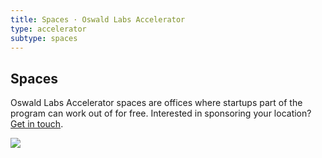 ```yaml
---
title: Spaces · Oswald Labs Accelerator
type: accelerator
subtype: spaces
---
```


<section class="hero pb-5 big-image">
    <div class="container">
        <div class="row">
            <div class="col-md-6">
				<h1>Spaces</h1>
				<p class="intro-para">Oswald Labs Accelerator spaces are offices where startups part of the program can work out of for free. Interested in sponsoring your location? <a href="/contact/?department=Accelerator">Get in touch</a>.</p>
			</div>
            <div class="col-md-6 text-right">
                <img role="presentation" src="/images/illustrations/spaces.svg">
            </div>
        </div>
    </div>
</section>
